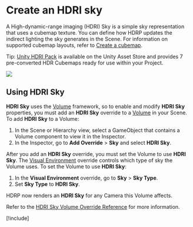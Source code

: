 # Create an HDRI sky

A High-dynamic-range imaging (HDRI) Sky is a simple sky representation that uses a cubemap texture. You can define how HDRP updates the indirect lighting the sky generates in the Scene. For information on supported cubemap layouts, refer to [Create a cubemap](xref:um-class-cubemap-create).

Tip: [Unity HDRI Pack](https://assetstore.unity.com/packages/essentials/beta-projects/unity-hdri-pack-72511) is available on the Unity Asset Store and provides 7 pre-converted HDR Cubemaps ready for use within your Project.

![](Images/HDRPFeatures-HDRISky.png)

## Using HDRI Sky

**HDRI Sky** uses the [Volume](understand-volumes.md) framework, so to enable and modify **HDRI Sky** properties, you must add an **HDRI Sky** override to a [Volume](understand-volumes.md) in your Scene. To add **HDRI Sky** to a Volume:

1. In the Scene or Hierarchy view, select a GameObject that contains a Volume component to view it in the Inspector.
2. In the Inspector, go to **Add Override** > **Sky** and select **HDRI Sky**.

After you add an **HDRI Sky** override, you must set the Volume to use **HDRI Sky**. The [Visual Environment](visual-environment-volume-override-reference.md) override controls which type of sky the Volume uses. To set the Volume to use **HDRI Sky**:

1. In the **Visual Environment** override, go to **Sky** > **Sky Type**.
2. Set **Sky Type** to **HDRI Sky**.

HDRP now renders an **HDRI Sky** for any Camera this Volume affects.

Refer to the [HDRI Sky Volume Override Reference](hdri-sky-volume-override-reference.md) for more information.

[!include[](snippets/volume-override-api.md)]
